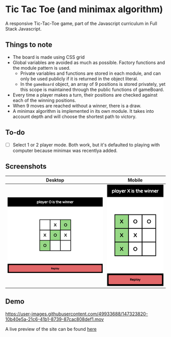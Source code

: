 # Tic Tac Toe **(and minimax algorithm)**

A responsive Tic-Tac-Toe game, part of the Javascript curriculum in Full Stack Javascript.

## Things to note

* The board is made using CSS grid
* Global variables are avoided as much as possible. Factory functions and the module pattern is used.
  * Private variables and functions are stored in each module, and can only be used publicly if it is returned in the object literal.
  * In the `gameBoard` object, an array of 9 positions is stored privately, yet this scope is maintained through the public functions of gameBoard.
* Every time a player makes a turn, their positions are checked against each of the winning positions.
* When 9 moves are reached without a winner, there is a draw.
* A minimax algorithm is implemented in its own module. It takes into account depth and will choose the shortest path to victory.

## To-do
- [ ] Select 1 or 2 player mode. Both work, but it's defaulted to playing with computer because minimax was recentlya added.

## Screenshots
Desktop             |  Mobile
:-------------------------:|:-------------------------:
![desktop](images/desktop.png)  |  ![modal](images/mobile.png)

## Demo

https://user-images.githubusercontent.com/49933688/147323820-10b40e5a-21c6-41b1-8739-87cac808def1.mov

A live preview of the site can be found [here](https://tmprk.github.io/tic-tac-toe/)
